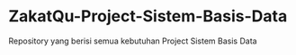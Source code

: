 # ZakatQu-Project-Sistem-Basis-Data
Repository yang berisi semua kebutuhan Project Sistem Basis Data
